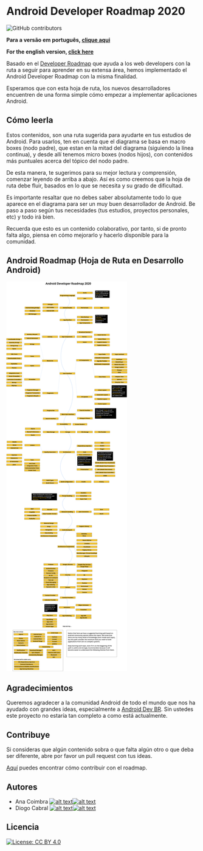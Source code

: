 # Android Developer Roadmap 2020

![GitHub contributors](https://img.shields.io/github/contributors/anacoimbrag/android-developer-roadmap.svg?style=flat-square)

**Para a versão em português, [clique aqui](./README_PT_BR.md)**

**For the english version, [click here](./README.md)**


Basado en el [Developer Roadmap](https://github.com/kamranahmedse/developer-roadmap) que ayuda a los web developers con la ruta a seguir para aprender en su extensa área, hemos implementado el Android Developer Roadmap con la misma finalidad.

Esperamos que con esta hoja de ruta, los nuevos desarrolladores encuentren de una forma simple cómo empezar a implementar aplicaciones Android.

## Cómo leerla

Estos contenidos, son una ruta sugerida para ayudarte en tus estudios de Android. Para usarlos, ten en cuenta que el diagrama se basa en macro boxes (nodo padre), que estan en la mitad del diagrama (siguiendo la línea continua), y desde allí tenemos micro boxes (nodos hijos), con contenidos más puntuales acerca del tópico del nodo padre.

De esta manera, te sugerimos para su mejor lectura y comprensión, comenzar leyendo de arriba a abajo. Así es como creemos que la hoja de ruta debe fluir, basados en lo que se necesita y su grado de dificultad.

Es importante resaltar que no debes saber absolutamente todo lo que aparece en el diagrama para ser un muy buen desarrollador de Android. Be paso a paso según tus necesidades (tus estudios, proyectos personales, etc) y todo irá bien.

Recuerda que esto es un contenido colaborativo, por tanto, si de pronto falta algo, piensa en cómo mejorarlo y hacerlo disponible para la comunidad.

## Android Roadmap (Hoja de Ruta en Desarrollo Android)

![Android Roadmap](./images/android_roadmap.png)

## Agradecimientos

Queremos agradecer a la comunidad Android de todo el mundo que nos ha ayudado con grandes ideas, especialmente a [Android Dev BR](https://github.com/androiddevbr). 
Sin ustedes este proyecto no estaría tan completo a como está actualmente.

## Contribuye

Si consideras que algún contenido sobra o que falta algún otro o que deba ser diferente, abre por favor un pull request con tus ideas.

[Aquí](./docs/contributing_es.md) puedes encontrar cómo contribuir con el roadmap.

## Autores

[1.1]: http://i.imgur.com/wWzX9uB.png "follow me on twitter"
[2.1]: http://i.imgur.com/9I6NRUm.png "follow me on github"

[1]: https://twitter.com/anacoimbrag
[2]: https://github.com/anacoimbrag
[3]: https://twitter.com/DrCabrales
[4]: https://github.com/drcabral/

- Ana Coimbra [![alt text][1.1]][1][![alt text][2.1]][2]
- Diogo Cabral [![alt text][1.1]][3][![alt text][2.1]][4]

## Licencia

[![License: CC BY 4.0](https://img.shields.io/badge/License-CC%20BY%204.0-lightgrey.svg)](https://creativecommons.org/licenses/by/4.0/)
